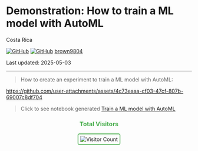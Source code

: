 # Demonstration: How to train a ML model with AutoML

Costa Rica

[![GitHub](https://badgen.net/badge/icon/github?icon=github&label)](https://github.com)
[![GitHub](https://img.shields.io/badge/--181717?logo=github&logoColor=ffffff)](https://github.com/)
[brown9804](https://github.com/brown9804)

Last updated: 2025-05-03

----------

> How to create an experiment to train a ML model with AutoML:

<https://github.com/user-attachments/assets/4c73eaaa-cf03-47cf-807b-69007c8df704>

> Click to see notebook generated [Train a ML model with AutoML](./Train_MLmodel_AutoML.ipynb)

<div align="center">
  <h3 style="color: #4CAF50;">Total Visitors</h3>
  <img src="https://profile-counter.glitch.me/brown9804/count.svg" alt="Visitor Count" style="border: 2px solid #4CAF50; border-radius: 5px; padding: 5px;"/>
</div>

